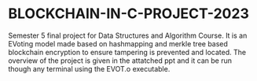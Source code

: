 # BLOCKCHAIN-IN-C-PROJECT-2023
Semester 5 final project for Data Structures and Algorithm Course. It is an EVoting model made based on hashmapping and merkle tree based blockchain encryption to ensure tampering is prevented and located.
The overview of the project is given in the attatched ppt and it can be run though any terminal using the EVOT.o executable.
